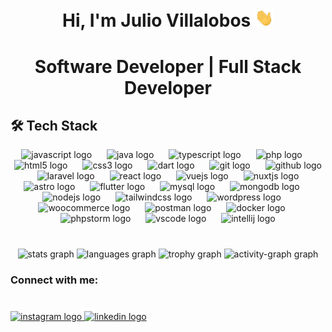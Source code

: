 <h1 align="center">Hi, I'm Julio Villalobos <img src="https://raw.githubusercontent.com/ABSphreak/ABSphreak/master/gifs/Hi.gif" width="30px"> </h1>
<h1 align="center">Software Developer | Full Stack Developer</h1>

<h2 align="left">🛠 Tech Stack</h2>




<div align="center">
  <img src="https://cdn.simpleicons.org/javascript/F7DF1E" height="50" alt="javascript logo"  />
  <img width="16" />
  <img src="https://cdn.jsdelivr.net/gh/devicons/devicon/icons/java/java-original.svg" height="50" alt="java logo"  />
  <img width="16" />
  <img src="https://cdn.jsdelivr.net/gh/devicons/devicon/icons/typescript/typescript-original.svg" height="50" alt="typescript logo"  />
  <img width="16" />
  <img src="https://cdn.jsdelivr.net/gh/devicons/devicon/icons/php/php-original.svg" height="50" alt="php logo"  />
  <img width="16" />
  <img src="https://cdn.jsdelivr.net/gh/devicons/devicon/icons/html5/html5-original.svg" height="50" alt="html5 logo"  />
  <img width="16" />
  <img src="https://cdn.jsdelivr.net/gh/devicons/devicon/icons/css3/css3-original.svg" height="50" alt="css3 logo"  />
  <img width="16" />
  <img src="https://cdn.simpleicons.org/dart/0175C2" height="50" alt="dart logo"  />
  <img width="16" />
  <img src="https://cdn.simpleicons.org/git/F05032" height="50" alt="git logo"  />
  <img width="16" />
  <img src="https://cdn.simpleicons.org/github/181717" height="50" alt="github logo"  />
  <img width="16" />
  <img src="https://cdn.simpleicons.org/laravel/FF2D20" height="50" alt="laravel logo"  />
  <img width="16" />
  <img src="https://cdn.simpleicons.org/react/61DAFB" height="50" alt="react logo"  />
  <img width="16" />
  <img src="https://skillicons.dev/icons?i=vue" height="50" alt="vuejs logo"  />
  <img width="16" />
  <img src="https://cdn.simpleicons.org/nuxt/00DC82" height="50" alt="nuxtjs logo"  />
  <img width="16" />
  <img src="https://cdn.simpleicons.org/astro/FF5D01" height="50" alt="astro logo"  />
  <img width="16" />
  <img src="https://cdn.jsdelivr.net/gh/devicons/devicon/icons/flutter/flutter-original.svg" height="50" alt="flutter logo"  />
  <img width="16" />
  <img src="https://cdn.simpleicons.org/mysql/4479A1" height="50" alt="mysql logo"  />
  <img width="16" />
  <img src="https://cdn.simpleicons.org/mongodb/47A248" height="50" alt="mongodb logo"  />
  <img width="16" />
  <img src="https://cdn.simpleicons.org/nodedotjs/339933" height="50" alt="nodejs logo"  />
  <img width="16" />
  <img src="https://cdn.simpleicons.org/tailwindcss/06B6D4" height="50" alt="tailwindcss logo"  />
  <img width="16" />
  <img src="https://cdn.simpleicons.org/wordpress/21759B" height="50" alt="wordpress logo"  />
  <img width="16" />
  <img src="https://cdn.simpleicons.org/woocommerce/96588A" height="50" alt="woocommerce logo"  />
  <img width="16" />
  <img src="https://cdn.simpleicons.org/postman/FF6C37" height="50" alt="postman logo"  />
  <img width="16" />
  <img src="https://cdn.simpleicons.org/docker/2496ED" height="50" alt="docker logo"  />
  <img width="16" />
  <img src="https://cdn.jsdelivr.net/gh/devicons/devicon/icons/phpstorm/phpstorm-original.svg" height="50" alt="phpstorm logo"  />
  <img width="16" />
  <img src="https://cdn.jsdelivr.net/gh/devicons/devicon/icons/vscode/vscode-original.svg" height="50" alt="vscode logo"  />
  <img width="16" />
  <img src="https://cdn.jsdelivr.net/gh/devicons/devicon/icons/intellij/intellij-original.svg" height="50" alt="intellij logo"  />
</div>

###

<br clear="both">

<div align="center">
  <img src="https://github-readme-stats.vercel.app/api?username=JulioVillalobos03&hide_title=false&hide_rank=false&show_icons=true&include_all_commits=true&count_private=true&disable_animations=false&theme=vue-dark&locale=en&hide_border=false&order=1" height="150" alt="stats graph"  />
  <img src="https://github-readme-stats.vercel.app/api/top-langs?username=JulioVillalobos03&locale=en&hide_title=false&layout=compact&card_width=320&langs_count=5&theme=vue-dark&hide_border=false&order=2" height="150" alt="languages graph"  />
  <img src="https://github-profile-trophy.vercel.app?username=JulioVillalobos03&theme=discord&column=-1&row=1&margin-w=8&margin-h=8&no-bg=false&no-frame=false&order=4" height="150" alt="trophy graph"  />
  <img src="https://github-readme-activity-graph.vercel.app/graph?username=JulioVillalobos03&radius=16&theme=vue&area=true&order=5" height="300" alt="activity-graph graph"  />
</div>

###

<h3 align="left">Connect with me:</h3>

###

<br clear="both">

<div align="left">
  <a href="https://www.instagram.com/julio._.villalobos?igsh=Znc2aTVyZDd6Y2h0" target="_blank">
    <img src="https://img.shields.io/static/v1?message=Instagram&logo=instagram&label=&color=E4405F&logoColor=white&labelColor=&style=for-the-badge" height="40" alt="instagram logo"  />
  </a>
  <a href="www.linkedin.com/in/julio-villalobos-335999268" target="_blank">
    <img src="https://img.shields.io/static/v1?message=LinkedIn&logo=linkedin&label=&color=0077B5&logoColor=white&labelColor=&style=for-the-badge" height="40" alt="linkedin logo"  />
  </a>
</div>

###
